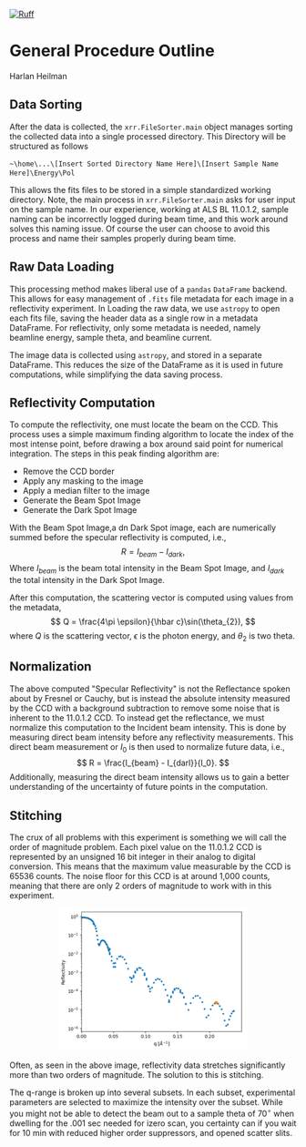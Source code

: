[![Ruff](https://img.shields.io/endpoint?url=https://raw.githubusercontent.com/astral-sh/ruff/main/assets/badge/v2.json)](https://github.com/astral-sh/ruff)
# General Procedure Outline
Harlan Heilman

## Data Sorting
After the data is collected, the `xrr.FileSorter.main` object manages sorting the collected data into a single processed directory. This Directory will be structured as follows
```
~\home\...\[Insert Sorted Directory Name Here]\[Insert Sample Name Here]\Energy\Pol
```
This allows the fits files to be stored in a simple standardized working directory. Note, the main process in `xrr.FileSorter.main` asks for user input on the sample name. In our experience, working at ALS BL 11.0.1.2, sample naming can be incorrectly logged during beam time, and this work around solves this naming issue. Of course the user can choose to avoid this process and name their samples properly during beam time.

## Raw Data Loading
This processing method makes liberal use of a `pandas` `DataFrame` backend. This allows for easy management of `.fits` file metadata for each image in a reflectivity experiment. In Loading the raw data, we use `astropy` to open each fits file, saving the header data as a single row in a metadata DataFrame. For reflectivity, only some metadata is needed, namely beamline energy, sample theta, and beamline current.

The image data is collected using `astropy`, and stored in a separate DataFrame. This reduces the size of the DataFrame as it is used in future computations, while simplifying the data saving process.

## Reflectivity Computation
To compute the reflectivity, one must locate the beam on the CCD. This process uses a simple maximum finding algorithm to locate the index of the most intense point, before drawing a box around said point for numerical integration. The steps in this peak finding algorithm are:

* Remove the CCD border
* Apply any masking to the image
* Apply a median filter to the image
* Generate the Beam Spot Image
* Generate the Dark Spot Image

With the Beam Spot Image,a dn Dark Spot image, each are numerically summed before the specular reflectivity is computed, i.e.,
$$
    R = I_{beam} - I_{dark},
$$
Where $I_{beam}$ is the beam total intensity in the Beam Spot Image, and $I_{dark}$ the total intensity in the Dark Spot Image. 

After this computation, the scattering vector is computed using values from the metadata,
$$
    Q = \frac{4\pi \epsilon}{\hbar c}\sin(\theta_{2}),
$$
where $Q$ is the scattering vector, $\epsilon$ is the photon energy, and $\theta_2$ is two theta. 

## Normalization
The above computed "Specular Reflectivity" is not the Reflectance spoken about by Fresnel or Cauchy, but is instead the absolute intensity measured by the CCD with a background subtraction to remove some noise that is inherent to the 11.0.1.2 CCD. To instead get the reflectance, we must normalize this computation to the Incident beam intensity. This is done by measuring direct beam intensity before any reflectivity measurements. This direct beam measurement or $I_0$ is then used to normalize future data, i.e., 
$$
    R = \frac{I_{beam} - I_{darl}}{I_0}.
$$
Additionally, measuring the direct beam intensity allows us to gain a better understanding of the uncertainty of future points in the computation. 

## Stitching
The crux of all problems with this experiment is something we will call the order of magnitude problem. Each pixel value on the 11.0.1.2 CCD is represented by an unsigned 16 bit integer in their analog to digital conversion. This means that the maximum value measurable by the CCD is 65536 counts. The noise floor for this CCD is at around 1,000 counts, meaning that there are only 2 orders of magnitude to work with in this experiment. 
<p align="center">
  <img src="docs/refl.png" />
</p>
Often, as seen in the above image, reflectivity data stretches significantly more than two orders of magnitude. The solution to this is stitching. 


The q-range is broken up into several subsets. In each subset, experimental parameters are selected to maximize the intensity over the subset. While you might not be able to detect the beam out to a sample theta of $70^\circ$ when dwelling for the .001 sec needed for izero scan, you certainty can if you wait for 10 min with reduced higher order suppressors, and opened scatter slits. 


